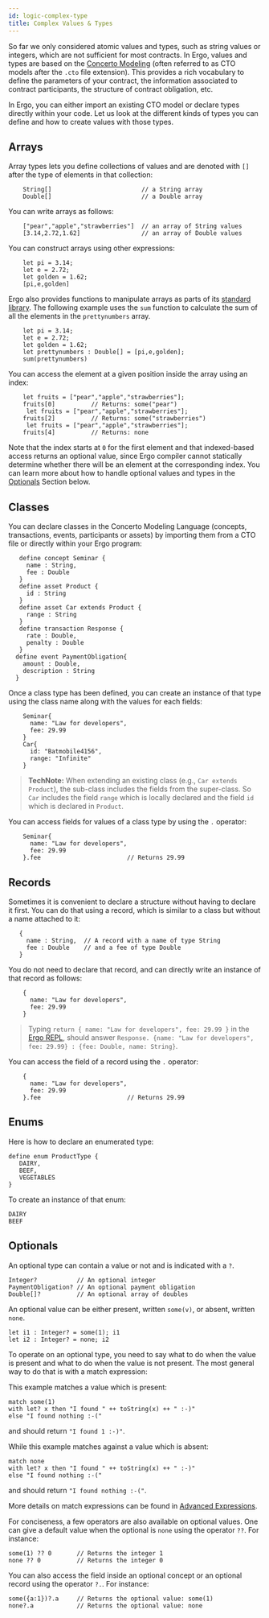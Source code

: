 ```yaml
---
id: logic-complex-type
title: Complex Values & Types
---
```


So far we only considered atomic values and types, such as string values or integers, which are not sufficient for most contracts. In Ergo, values and types are based on the [Concerto Modeling](model-concerto.md) (often referred to as CTO models after the `.cto` file extension). This provides a rich vocabulary to define the parameters of your contract, the information associated to contract participants, the structure of contract obligation, etc.

In Ergo, you can either import an existing CTO model or declare types directly within your code. Let us look at the different kinds of types you can define and how to create values with those types.

## Arrays

Array types lets you define collections of values and are denoted with `[]` after the type of elements in that collection:

```ergo
    String[]                         // a String array
    Double[]                         // a Double array
```

You can write arrays as follows:
```ergo
    ["pear","apple","strawberries"]  // an array of String values
    [3.14,2.72,1.62]                 // an array of Double values
```

You can construct arrays using other expressions:
```ergo
    let pi = 3.14;
    let e = 2.72;
    let golden = 1.62;
    [pi,e,golden]
```

Ergo also provides functions to manipulate arrays as parts of its [standard library](ref-ergo-stdlib.md#functions-on-arrays). The following example uses the `sum` function to calculate the sum of all the elements in the `prettynumbers` array.
```ergo
    let pi = 3.14;
    let e = 2.72;
    let golden = 1.62;
    let prettynumbers : Double[] = [pi,e,golden];
    sum(prettynumbers)
```

You can access the element at a given position inside the array using an index:
```ergo
    let fruits = ["pear","apple","strawberries"];
    fruits[0]          // Returns: some("pear")
     let fruits = ["pear","apple","strawberries"];
    fruits[2]          // Returns: some("strawberries")
     let fruits = ["pear","apple","strawberries"];
    fruits[4]          // Returns: none
```

 Note that the index starts at `0` for the first element and that indexed-based access returns an optional value, since Ergo compiler cannot statically determine whether there will be an element at the corresponding index. You can learn more about how to handle optional values and types in the [Optionals](logic-complex-type.md#optionals) Section below.

## Classes

You can declare classes in the Concerto Modeling Language (concepts, transactions, events, participants or assets) by importing them from a CTO file or directly within your Ergo program:

```ergo
   define concept Seminar {
     name : String,
     fee : Double
   }
   define asset Product {
     id : String
   }
   define asset Car extends Product {
     range : String
   }
   define transaction Response {
     rate : Double,
     penalty : Double
   }
  define event PaymentObligation{
    amount : Double,
    description : String
  }
```

Once a class type has been defined, you can create an instance of that type using the class name along with the values for each fields:

```ergo
    Seminar{
      name: "Law for developers",
      fee: 29.99
    }
    Car{
      id: "Batmobile4156",
      range: "Infinite"
    }
```

> **TechNote:** When extending an existing class (e.g., `Car extends Product`), the sub-class includes the fields from the super-class. So `Car` includes the field `range` which is locally declared and the field `id` which is declared in `Product`.

You can access fields for values of a class type by using the `.` operator:
```ergo
    Seminar{
      name: "Law for developers",
      fee: 29.99
    }.fee                        // Returns 29.99
```

## Records

Sometimes it is convenient to declare a structure without having to declare it first. You can do that using a record, which is similar to a class but without a name attached to it:

```ergo
   {
     name : String,  // A record with a name of type String
     fee : Double    // and a fee of type Double
   }
```

You do not need to declare that record, and can directly write an instance of that record as follows:

```ergo
    {
      name: "Law for developers",
      fee: 29.99
    }
```

> Typing `return { name: "Law for developers", fee: 29.99 }` in the [Ergo REPL](https://ergorepl.netlify.com), should answer `Response. {name: "Law for developers", fee: 29.99} : {fee: Double, name: String}`.

You can access the field of a record using the `.` operator:
```ergo
    {
      name: "Law for developers",
      fee: 29.99
    }.fee                        // Returns 29.99
```
## Enums

Here is how to declare an enumerated type:

```ergo
define enum ProductType {
   DAIRY,
   BEEF,
   VEGETABLES
}
```

To create an instance of that enum:
```ergo
DAIRY
BEEF
```

## Optionals

An optional type can contain a value or not and is indicated with a `?`.

```ergo
Integer?           // An optional integer
PaymentObligation? // An optional payment obligation
Double[]?          // An optional array of doubles
```

An optional value can be either present, written `some(v)`, or absent, written `none`.

```ergo
let i1 : Integer? = some(1); i1
let i2 : Integer? = none; i2
```

To operate on an optional type, you need to say what to do when the value is present and what to do when the value is not present. The most general way to do that is with a match expression:

This example matches a value which is present:
```ergo
match some(1)
with let? x then "I found " ++ toString(x) ++ " :-)"
else "I found nothing :-("
```
and should return `"I found 1 :-)"`.

While this example matches against a value which is absent:
```
match none
with let? x then "I found " ++ toString(x) ++ " :-)"
else "I found nothing :-("
```
and should return `"I found nothing :-("`.

More details on match expressions can be found in [Advanced Expressions](logic-advanced-expr.md#match).

For conciseness, a few operators are also available on optional values. One can give a default value when the optional is `none` using the operator `??`. For instance:

```ergo
some(1) ?? 0       // Returns the integer 1
none ?? 0          // Returns the integer 0
```

You can also access the field inside an optional concept or an optional record using the operator `?.`. For instance:

```ergo
some({a:1})?.a     // Returns the optional value: some(1)
none?.a            // Returns the optional value: none
```


